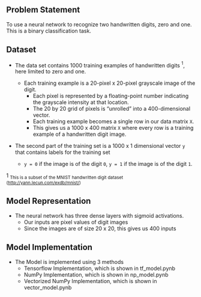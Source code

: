 ## Problem Statement
To use a neural network to recognize two handwritten digits, zero and one. This is a binary classification task.  
  
## Dataset
- The data set contains 1000 training examples of handwritten digits $^1$, here limited to zero and one.  

    - Each training example is a 20-pixel x 20-pixel grayscale image of the digit. 
        - Each pixel is represented by a floating-point number indicating the grayscale intensity at that location. 
        - The 20 by 20 grid of pixels is “unrolled” into a 400-dimensional vector. 
        - Each training example becomes a single row in our data matrix `X`. 
        - This gives us a 1000 x 400 matrix `X` where every row is a training example of a handwritten digit image.


- The second part of the training set is a 1000 x 1 dimensional vector `y` that contains labels for the training set
    - `y = 0` if the image is of the digit `0`, `y = 1` if the image is of the digit `1`.
    
 1 <sub> This is a subset of the MNIST handwritten digit dataset (http://yann.lecun.com/exdb/mnist/)</sub>
 
 ## Model Representation
 - The neural network has three dense layers with sigmoid activations.  
    - Our inputs are pixel values of digit images  
    - Since the images are of size 20 x 20, this gives us 400 inputs  
  
## Model Implementation
- The Model is implemented using 3 methods  
    - Tensorflow Implementation, which is shown in tf_model.pynb
    - NumPy Implementation, which is shown in np_model.pynb
    - Vectorized NumPy Implementation, which is shown in vector_model.pynb 
   
